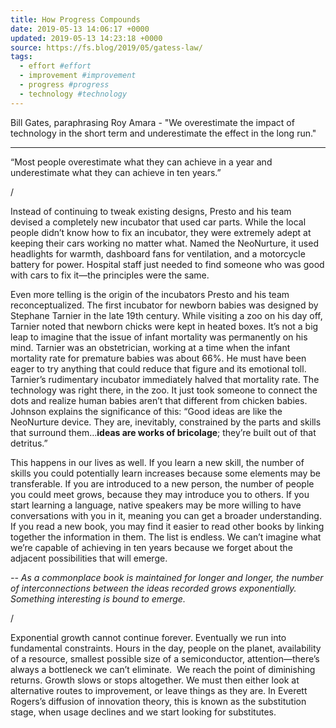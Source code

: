 ```yaml
---
title: How Progress Compounds
date: 2019-05-13 14:06:17 +0000
updated: 2019-05-13 14:23:18 +0000
source: https://fs.blog/2019/05/gatess-law/
tags:
  - effort #effort
  - improvement #improvement
  - progress #progress
  - technology #technology
---
```

Bill Gates, paraphrasing Roy Amara - "We overestimate the impact of technology in the short term and underestimate the effect in the long run."
* * *

“Most people overestimate what they can achieve in a year and underestimate what they can achieve in ten years.”
/
Instead of continuing to tweak existing designs, Presto and his team devised a completely new incubator that used car parts. While the local people didn’t know how to fix an incubator, they were extremely adept at keeping their cars working no matter what. Named the NeoNurture, it used headlights for warmth, dashboard fans for ventilation, and a motorcycle battery for power. Hospital staff just needed to find someone who was good with cars to fix it—the principles were the same.
Even more telling is the origin of the incubators Presto and his team reconceptualized. The first incubator for newborn babies was designed by Stephane Tarnier in the late 19th century. While visiting a zoo on his day off, Tarnier noted that newborn chicks were kept in heated boxes. It’s not a big leap to imagine that the issue of infant mortality was permanently on his mind. Tarnier was an obstetrician, working at a time when the infant mortality rate for premature babies was about 66%. He must have been eager to try anything that could reduce that figure and its emotional toll. Tarnier’s rudimentary incubator immediately halved that mortality rate. The technology was right there, in the zoo. It just took someone to connect the dots and realize human babies aren’t that different from chicken babies.Johnson explains the significance of this: “Good ideas are like the NeoNurture device. They are, inevitably, constrained by the parts and skills that surround them…__ideas are works of bricolage__; they’re built out of that detritus.”
This happens in our lives as well. If you learn a new skill, the number of skills you could potentially learn increases because some elements may be transferable. If you are introduced to a new person, the number of people you could meet grows, because they may introduce you to others. If you start learning a language, native speakers may be more willing to have conversations with you in it, meaning you can get a broader understanding. If you read a new book, you may find it easier to read other books by linking together the information in them. The list is endless. We can’t imagine what we’re capable of achieving in ten years because we forget about the adjacent possibilities that will emerge.
*\-- As a commonplace book is maintained for longer and longer, the number of interconnections between the ideas recorded grows exponentially. Something interesting is bound to emerge.*
/
Exponential growth cannot continue forever. Eventually we run into fundamental constraints. Hours in the day, people on the planet, availability of a resource, smallest possible size of a semiconductor, attention—there’s always a bottleneck we can’t eliminate.  We reach the point of diminishing returns. Growth slows or stops altogether. We must then either look at alternative routes to improvement, or leave things as they are. In Everett Rogers’s diffusion of innovation theory, this is known as the substitution stage, when usage declines and we start looking for substitutes.